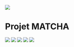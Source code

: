 
<img style="text-align:center;" src="https://user-images.githubusercontent.com/23408500/35780164-ea433a40-09d7-11e8-8cf3-dfad4f203805.png"/>

# Projet MATCHA

<img src="https://user-images.githubusercontent.com/23408500/35780114-47b6b07c-09d7-11e8-80e7-b8ccedb4c6b9.png"/>
<img src="https://user-images.githubusercontent.com/23408500/35780118-54fc4418-09d7-11e8-8a52-9b2ef904e97a.png"/>
<img src="https://user-images.githubusercontent.com/23408500/35780121-6156fbae-09d7-11e8-83ff-8154d6084d60.png"/>
<img src="https://user-images.githubusercontent.com/23408500/35780124-6da77e24-09d7-11e8-8921-2528ac9b4490.png"/>
<img src="https://user-images.githubusercontent.com/23408500/35780132-7e62e730-09d7-11e8-8985-4b9f187d4db8.png"/>
